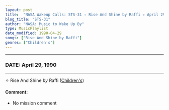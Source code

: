 ```yaml
---
layout: post
title:  "NASA Wakeup Calls: STS-31 ✧ Rise And Shine by Raffi ✫ April 29, 1990"
blog_title: "STS-31"
author: "NASA: Music to Wake Up By"
type: MusicPlaylist
date_modified: 1990-04-29
songs: ["Rise And Shine by Raffi"]
genres: ["Children's"]
---
```


----
### DATE: April 29, 1990
----
✧ Rise And Shine *by* Raffi ([Children's](https://www.discogs.com/genre/Children%27s)) <a target="blank_" href="https://www.discogs.com/Raffi-Rise-and-Shine/release/12163571">
    <i class="fas fa-compact-disc"
       title="Discogs entry for this song"
       alt="Discogs entry for this song"
       style="font-size: 1.1em;"></i></a>
    

#### Comment:
* No mission comment



<br/>
<center>
	<a target="_blank"
	   href="https://twitter.com/intent/tweet?hashtags=Space,NASA,Playlist,NASAWakeupCalls,SpaceProgram&text=🚀 {{ page.author}}, {{ page.title }}. {{ site.url }}{{ page.url }}&via=nasawakeupcalls"><i class="fab fa-twitter" title="Tweet this page" alt="Tweet this page" style="font-size: 1.3em;"></i></a>
	&nbsp; 	<i class="fas fa-user-astronaut" style="font-size: 1.5em;"></i> &nbsp;
    <a id="custom_amazon_link"
       type="amzn" search="#"
       category="popular music">
    <i class="fab fa-amazon" style="font-size: 1.3em;"></i></a>
</center>

<!-- Randomly resolve an individual entry from a song array -->
<script src="/assets/javascript/seedrandom.min.js"></script>
<script>
  var wake_me_up = ["Rise And Shine by Raffi"];
  var prng = new Math.seedrandom();
  function randomSong() {
    song = wake_me_up[Math.floor(Math.random() * wake_me_up.length)];
    var amazon_link = document.getElementById("custom_amazon_link");
    amazon_link.setAttribute("search", song);
  }
  window.onload = randomSong();
</script>
